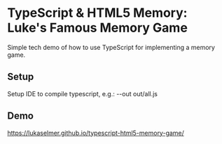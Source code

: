 # TypeScript & HTML5 Memory: Luke's Famous Memory Game

Simple tech demo of how to use TypeScript for implementing a memory game.

## Setup

Setup IDE to compile typescript, e.g.: --out out/all.js

## Demo

https://lukaselmer.github.io/typescript-html5-memory-game/
